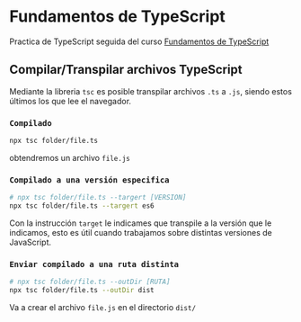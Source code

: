 # Fundamentos de TypeScript

Practica de TypeScript seguida del curso [Fundamentos de TypeScript](https://platzi.com/cursos/typescript/)

## Compilar/Transpilar archivos TypeScript
Mediante la libreria `tsc` es posible transpilar archivos `.ts` a `.js`, siendo estos últimos los que lee el navegador.

### `Compilado`
```bash
npx tsc folder/file.ts
```
obtendremos un archivo `file.js`

### `Compilado a una versión especifica`
```bash
# npx tsc folder/file.ts --targert [VERSION]
npx tsc folder/file.ts --targert es6
```
Con la instrucción `target` le indicames que transpile a la versión que le indicamos, esto es útil cuando trabajamos sobre distintas versiones de JavaScript.

### `Enviar compilado a una ruta distinta`
```bash
# npx tsc folder/file.ts --outDir [RUTA]
npx tsc folder/file.ts --outDir dist
```
Va a crear el archivo `file.js` en el directorio `dist/`
